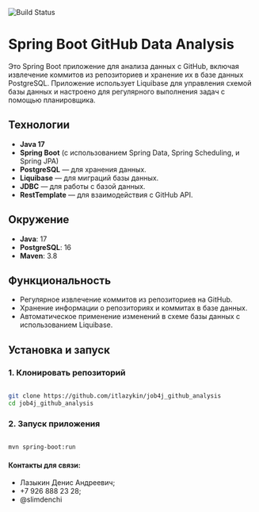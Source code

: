 ![Build Status](https://github.com/itlazykin/job4j_github_analysis/actions/workflows/maven.yml/badge.svg)

# Spring Boot GitHub Data Analysis

Это Spring Boot приложение для анализа данных с GitHub, включая извлечение коммитов из репозиториев и хранение их в базе
данных PostgreSQL. Приложение использует Liquibase для управления схемой базы данных и настроено для регулярного
выполнения задач с помощью планировщика.

## Технологии

- **Java 17**
- **Spring Boot** (с использованием Spring Data, Spring Scheduling, и Spring JPA)
- **PostgreSQL** — для хранения данных.
- **Liquibase** — для миграций базы данных.
- **JDBC** — для работы с базой данных.
- **RestTemplate** — для взаимодействия с GitHub API.

## Окружение

- **Java**: 17
- **PostgreSQL**: 16
- **Maven**: 3.8

## Функциональность

- Регулярное извлечение коммитов из репозиториев на GitHub.
- Хранение информации о репозиториях и коммитах в базе данных.
- Автоматическое применение изменений в схеме базы данных с использованием Liquibase.

## Установка и запуск

### 1. Клонировать репозиторий

```bash

git clone https://github.com/itlazykin/job4j_github_analysis
cd job4j_github_analysis
```
### 2. Запуск приложения
```bash

mvn spring-boot:run
```

#### Контакты для связи:
* Лазыкин Денис Андреевич;
* +7 926 888 23 28;
* @slimdenchi